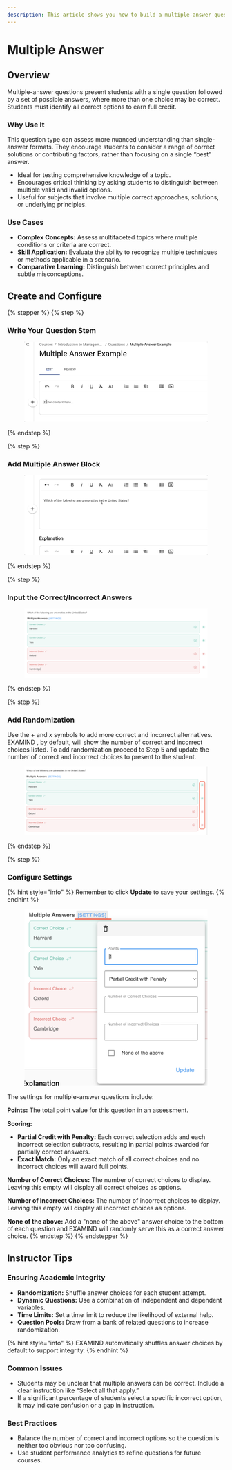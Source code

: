 ```yaml
---
description: This article shows you how to build a multiple-answer question.
---
```


# Multiple Answer

## Overview

Multiple-answer questions present students with a single question followed by a set of possible answers, where more than one choice may be correct. Students must identify all correct options to earn full credit.

### Why Use It

This question type can assess more nuanced understanding than single-answer formats. They encourage students to consider a range of correct solutions or contributing factors, rather than focusing on a single “best” answer.

* Ideal for testing comprehensive knowledge of a topic.
* Encourages critical thinking by asking students to distinguish between multiple valid and invalid options.
* Useful for subjects that involve multiple correct approaches, solutions, or underlying principles.

### Use Cases

* **Complex Concepts:** Assess multifaceted topics where multiple conditions or criteria are correct.
* **Skill Application:** Evaluate the ability to recognize multiple techniques or methods applicable in a scenario.
* **Comparative Learning:** Distinguish between correct principles and subtle misconceptions.

## Create and Configure

{% stepper %}
{% step %}
### Write Your Question Stem

<figure><img src="../../../.gitbook/assets/72aa34f8-bed6-4603-8982-ac7d537b79f6.gif" alt=""><figcaption></figcaption></figure>
{% endstep %}

{% step %}
### Add Multiple Answer Block

<figure><img src="../../../.gitbook/assets/d78b709d-6b33-4c31-94cd-141313613f25.gif" alt=""><figcaption></figcaption></figure>
{% endstep %}

{% step %}
### Input the Correct/Incorrect Answers

<figure><img src="../../../.gitbook/assets/1eb0b05c-11ff-4102-8c76-487ecf219d78.png" alt=""><figcaption></figcaption></figure>
{% endstep %}

{% step %}
### Add Randomization

Use the + and x symbols to add more correct and incorrect alternatives. EXAMIND , by default, will show the number of correct and incorrect choices listed. To add randomization proceed to Step 5 and update the number of correct and incorrect choices to present to the student. &#x20;

<figure><img src="../../../.gitbook/assets/d22bfe89-7ade-4941-9cc8-7ad5a5000bb5.png" alt=""><figcaption></figcaption></figure>
{% endstep %}

{% step %}
### Configure Settings

{% hint style="info" %}
Remember to click **Update** to save your settings.
{% endhint %}

<figure><img src="../../../.gitbook/assets/87fb8c96-6309-42ad-b13e-3c1ba80fb896.png" alt=""><figcaption></figcaption></figure>

The settings for multiple-answer questions include:&#x20;

**Points:** The total point value for this question in an assessment.

**Scoring:**

* **Partial Credit with Penalty:** Each correct selection adds and each incorrect selection subtracts, resulting in partial points awarded for partially correct answers.
* **Exact Match:** Only an exact match of all correct choices and no incorrect choices will award full points.

**Number of Correct Choices:** The number of correct choices to display. Leaving this empty will display all correct choices as options.

**Number of Incorrect Choices:** The number of incorrect choices to display. Leaving this empty will display all incorrect choices as options.

**None of the above:** Add a "none of the above" answer choice to the bottom of each question and EXAMIND will randomly serve this as a correct answer choice.
{% endstep %}
{% endstepper %}

## Instructor Tips

### Ensuring Academic Integrity

* **Randomization:** Shuffle answer choices for each student attempt.
* **Dynamic Questions:** Use a combination of independent and dependent variables.
* **Time Limits:** Set a time limit to reduce the likelihood of external help.
* **Question Pools:** Draw from a bank of related questions to increase randomization.

{% hint style="info" %}
EXAMIND automatically shuffles answer choices by default to support integrity.
{% endhint %}

### Common Issues

* Students may be unclear that multiple answers can be correct. Include a clear instruction like “Select all that apply.”
* If a significant percentage of students select a specific incorrect option, it may indicate confusion or a gap in instruction.

### Best Practices

* Balance the number of correct and incorrect options so the question is neither too obvious nor too confusing.
* Use student performance analytics to refine questions for future courses.
